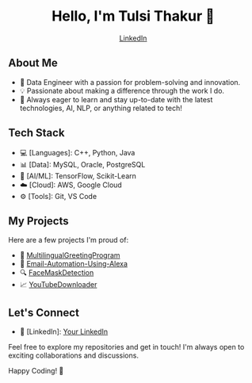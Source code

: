 <h1 align="center" style="color: black;">Hello, I'm Tulsi Thakur 👋</h1>

<p align="center">
  <a href="https://www.linkedin.com/in/tulsi-thakur/">LinkedIn</a>
</p>

## About Me

- 🚀 Data Engineer with a passion for problem-solving and innovation.
- 💡 Passionate about making a difference through the work I do.
- 🌱 Always eager to learn and stay up-to-date with the latest technologies, AI, NLP, or anything related to tech!

## Tech Stack

- 💻 [Languages]: C++, Python, Java
- 📊 [Data]: MySQL, Oracle, PostgreSQL
- 🤖 [AI/ML]: TensorFlow, Scikit-Learn
- ☁️ [Cloud]: AWS, Google Cloud
- ⚙️ [Tools]: Git, VS Code

## My Projects

Here are a few projects I'm proud of:

- 💬 [MultilingualGreetingProgram](https://github.com/ThakurTulsi/MultilingualGreetingProgram)
- 🚀 [Email-Automation-Using-Alexa](https://github.com/ThakurTulsi/Email-Automation-Using-Alexa)
- 🔍 [FaceMaskDetection](https://github.com/ThakurTulsi/FaceMaskDetection)
- 📈 [YouTubeDownloader](https://github.com/ThakurTulsi/YouTubeDownloader)

## Let's Connect
- 💼 [LinkedIn]: [Your LinkedIn](https://www.linkedin.com/in/tulsi-thakur/)

Feel free to explore my repositories and get in touch! I'm always open to exciting collaborations and discussions.

Happy Coding! 🚀
